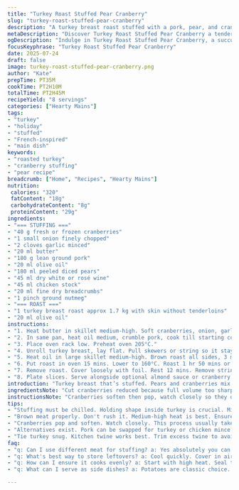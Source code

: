 ```yaml
---
title: "Turkey Roast Stuffed Pear Cranberry"
slug: "turkey-roast-stuffed-pear-cranberry"
description: "A turkey breast roast stuffed with a pork, pear, and cranberry filling. Canneberges or fresh cranberries burst soft. Garlic and onion cooked down in butter. Pork browned with olive oil, pears added. White wine and broth reduce almost dry. Breadcrumbs and nutmeg join. The turkey breast opened flat, stuffed, tied tight. Browned in oil then oven-roasted at higher heat, then lowered. Cook until 75°C inside. Rest, slice. Serve with almond sauce or cranberry crumble, white wine beans, or baker's potatoes. No nuts, eggs, or dairy in main stuffing, except butter and possible almond sauce on side."
metaDescription: "Discover Turkey Roast Stuffed Pear Cranberry a tender turkey breast filled with pork, pears, and cranberries for a deliciously flavorful meal."
ogDescription: "Indulge in Turkey Roast Stuffed Pear Cranberry, a succulent turkey breast roast filled with sweet pears and tart cranberries for a gourmet experience."
focusKeyphrase: "Turkey Roast Stuffed Pear Cranberry"
date: 2025-07-24
draft: false
image: turkey-roast-stuffed-pear-cranberry.png
author: "Kate"
prepTime: PT35M
cookTime: PT2H10M
totalTime: PT2H45M
recipeYield: "8 servings"
categories: ["Hearty Mains"]
tags:
- "turkey"
- "holiday"
- "stuffed"
- "French-inspired"
- "main dish"
keywords:
- "roasted turkey"
- "cranberry stuffing"
- "pear recipe"
breadcrumb: ["Home", "Recipes", "Hearty Mains"]
nutrition: 
 calories: "320"
 fatContent: "18g"
 carbohydrateContent: "8g"
 proteinContent: "29g"
ingredients:
- "=== STUFFING ==="
- "40 g fresh or frozen cranberries"
- "1 small onion finely chopped"
- "2 cloves garlic minced"
- "20 ml butter"
- "180 g lean ground pork"
- "20 ml olive oil"
- "180 ml peeled diced pears"
- "45 ml dry white or rosé wine"
- "45 ml chicken stock"
- "20 ml fine dry breadcrumbs"
- "1 pinch ground nutmeg"
- "=== ROAST ==="
- "1 turkey breast roast approx 1.7 kg with skin without tenderloins"
- "20 ml olive oil"
instructions:
- "1. Heat butter in skillet medium-high. Soft cranberries, onion, garlic till berries pop. About 4-5 minutes. Season salt and pepper. Set aside in bowl."
- "2. In same pan, heat oil medium, crumble pork, cook till starting color, about 5-6 mins. Salt and pepper. Add pears, cook 3 mins. Pour wine and stock. Simmer till nearly dry, about 8 mins. Stir in breadcrumbs, nutmeg, then cranberry mix. Taste and adjust salt, pepper. Cool, cover, chill 45 mins."
- "3. Place oven rack low. Preheat oven 205°C."
- "4. Unroll turkey breast, lay flat. Pull skewers or string so it stays flat but you can stuff. Salt, pepper all over. Spread stuffing center, fold edges, tie snug with string. Cut excess twine."
- "5. Heat oil in large skillet medium-high. Brown roast all sides, 3 mins each side. Season as you go."
- "6. Put roast in oven 15 mins. Lower to 160°C. Roast 1 hr 50 mins or till internal temp reaches 75°C. Probe in center."
- "7. Remove roast. Cover loosely with foil. Rest 12 mins. Remove strings gradually, slice thick."
- "8. Plate slices. Serve alongside optional almond sauce or cranberry crumble, white wine beans, oven potatoes."
introduction: "Turkey breast that’s stuffed. Pears and cranberries mix in as a juicy surprise inside ground pork with hints of nutmeg. Garlic, onion soften together in butter, cranberries burst bright. The pork browned separately then melded with fruit and wine. Bread crumbs bind, chill to firm. Turkey breast split. Stuffed, folded, tied tight. Brown on the pan edges get color. Oven high heat for skin crisp, then lower and slow to cook the meat steady. Rest before slice. Serve with something nutty or cranberry-tinged, beans or baked potatoes if you want. No eggs or nuts hidden in the roast – butter in stuffing, olive oil on meat. Altogether a moderate time investment, mostly waiting and watch. Slices juicy, a bit sweet and tart from pears and cranberries, warm spices in the filling."
ingredientsNote: "Cut cranberries reduced because full volume too sharp, 40g blooms just right. Butter downs the sharp in berries, oil for browning pork adds richness. Pears peeled and chopped in smaller quantity for moisture but no mush. Wine and broth reduced so no excess liquid. Nutmeg pinch brings warm lift. Breadcrumbs at 20 ml replace 30 to balance moisture. Turkey weight down a bit to fit more household sizes, but still ample. Olive oil lowers slightly for searing, less fat on outside. You could swap pork for turkey mince or chicken if you want leaner. Roasting oil kept olive for flavor. Keep stuffing chilled, it firms up inside meat. Do not skip resting step, juices redistribute for slice."
instructionsNote: "Cranberries soften then pop, watch closely so they don’t burst early. Pork crumble small for even cooking. Pears added after pork so they keep shape, not water down. Reduce liquids medium low heat—no fast boil or mixture too wet. Combine all together, chill so stuffing can hold shape inside. Turkey breast opened flat, depends on if whole or half roast, tie with kitchen twine but trim excess or it burns. High heat first to seal crust then oven lowers temp for slow cooking. Thermometer essential to avoid dry meat. Resting loosely tented with foil helps retain steam but doesn’t sweat skin crust. Remove strings carefully so roast doesn’t fall apart. Serve immediately for best juiciness, slice thick for chew and flavor explosion, pairing choices boost profile outside tart and sweet filling."
tips:
- "Stuffing must be chilled. Holding shape inside turkey is crucial. Mix all stuffing ingredients. Chilling firms everything up, makes it easier to work with. Don't skip this step. Season well. Don't be shy with salt and pepper. Balances flavor. Resting is also essential. After roasting, let it sit. Foil helps keep moist. Juices redistribute. Avoid dry meat."
- "Brown meat properly. Don't rush it. Medium-high heat is best. Ensures good color. Each side about three minutes. Do not overcook. Aim for golden crust. High temperature initially. It seals in juices. Then lower heat. Slow cook till it's done inside. Use a thermometer. Check temp in thickest part. 75 degrees Celsius is target. Avoid guessing."
- "Cranberries pop and soften. Watch closely. This process usually takes about five minutes. Don't let them cook too much or they'll burst early. Just enough heat to soften. Finished when they start to burst. Use fresh or frozen. Both work well. If you want the flavor milder, reduce the volume, makes stuffing balanced."
- "Alternatives exist. Pork can be swapped for turkey or chicken mince. Leaner options available. Just remember to adjust cooking time. Keep checking temperature. Stuffing holds moisture in. Baking potatoes or beans pair well. They soak up juices. Almond sauce on the side adds richness. This combo elevates the dish, gives variety."
- "Tie turkey snug. Kitchen twine works best. Trim excess twine to avoid burning. Lay the breast flat, stuffing in center. Tie tight. Secure edges. This helps keep stuffing inside. Use skewers if needed to hold shape. Roast with skin on; it adds flavor and keeps meat moist. Crisp skin is a treat."
faq:
- "q: Can I use different meat for stuffing? a: Yes absolutely you can. Chicken or turkey for leaner version. Adjust flavoring too. Make sure to cook through. Check that temperature reaches safe levels. Inside stuffing needs to be hot too. Same time codes apply."
- "q: What's best way to store leftovers? a: Cool quickly. Cover in airtight container. Fridge for up to three days. Can freeze for longer. Just be careful about texture. Thaw in fridge before reheating. Microwave or oven works. Keep moist, use a dish with water."
- "q: How can I ensure it cooks evenly? a: Start with high heat. Seal the outside first. Then lower to cook through. Thermometer is essential. Check at thickest part of turkey. Avoid dry meat. Cut into thicker slices to serve."
- "q: What can I serve as side dishes? a: Potatoes are classic choice. Roasted carrots too. Beans provide great option. Pair with almond sauce or cranberry crumble. Adds flavor contrast. Choose sides that soak up meat juices well."

---
```

